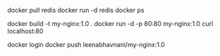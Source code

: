 docker pull redis
docker run -d redis
docker ps


docker build -t my-nginx:1.0 .
docker run -d -p 80:80 my-nginx:1.0
curl localhost:80

docker login
docker push leenabhavnani/my-nginx:1.0
